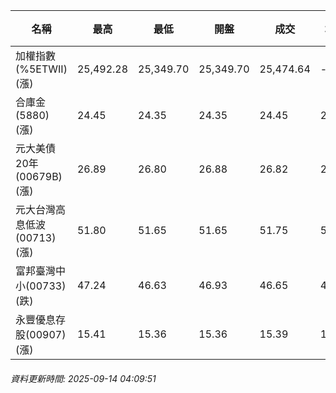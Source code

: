| 名稱 | 最高 | 最低 | 開盤 | 成交 | 均價 | 成交金額(億) | 昨收 | 漲跌幅 | 漲跌 | 總量 | 昨量 | 振幅 |
| -------- | -------- | -------- | -------- |-------- | -------- | -------- |-------- |-------- |-------- | -------- | -------- |-------- |
|加權指數(%5ETWII) (漲)|25,492.28|25,349.70|25,349.70|25,474.64|-|4,828.34|25,215.71|1.03%|258.93|7,732,766|0|0.57%|
|合庫金(5880) (漲)|24.45|24.35|24.35|24.45|24.41|1.53|24.35|0.41%|0.10|6,250|9,576|0.41%|
|元大美債20年(00679B) (漲)|26.89|26.80|26.88|26.82|26.84|8.06|26.76|0.22%|0.06|30,027|38,424|0.34%|
|元大台灣高息低波(00713) (漲)|51.80|51.65|51.65|51.75|51.72|4.50|51.60|0.29%|0.15|8,696|10,917|0.29%|
|富邦臺灣中小(00733) (跌)|47.24|46.63|46.93|46.65|46.85|0.360|46.70|0.11%|0.05|769|1,548|1.31%|
|永豐優息存股(00907) (漲)|15.41|15.36|15.36|15.39|15.39|0.243|15.29|0.65%|0.10|1,581|983|0.33%|
###### 資料更新時間: 2025-09-14 04:09:51